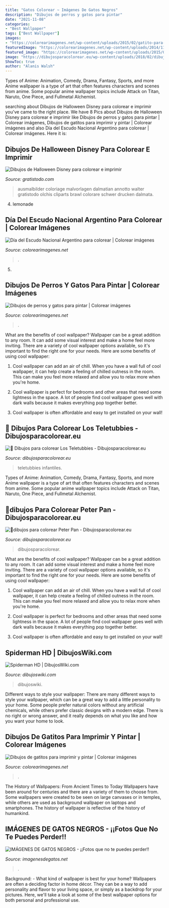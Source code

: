 ```yaml
---
title: "Gatos Colorear ~ Imágenes De Gatos Negros"
description: "Dibujos de perros y gatos para pintar"
date: "2021-11-08"
categories:
- "Best Wallpaper"
tags: ["Best Wallpaper"]
images:
- "https://colorearimagenes.net/wp-content/uploads/2015/02/gatito-para-colorear-.jpg"
featuredImage: "https://colorearimagenes.net/wp-content/uploads/2014/11/animales-domesticos-para-pintar-300x300.gif2_.jpg1_.jpg"
featured_image: "https://colorearimagenes.net/wp-content/uploads/2015/02/gatito-para-colorear-.jpg"
image: "https://dibujosparacolorear.eu/wp-content/uploads/2018/02/dibujos-colorear-peter-pan.gif"
ShowToc: true
author: "Alanis Walsh"
---
```



Types of Anime: Animation, Comedy, Drama, Fantasy, Sports, and more
Anime wallpaper is a type of art that often features characters and scenes from anime. Some popular anime wallpaper topics include Attack on Titan, Naruto, One Piece, and Fullmetal Alchemist.

	

		
searching about Dibujos de Halloween Disney para colorear e imprimir you've came to the right place. We have 8 Pics about Dibujos de Halloween Disney para colorear e imprimir like Dibujos de perros y gatos para pintar | Colorear imágenes, Dibujos de gatitos para imprimir y pintar | Colorear imágenes and also Día del Escudo Nacional Argentino para colorear | Colorear imágenes. Here it is:
		
    
## Dibujos De Halloween Disney Para Colorear E Imprimir

<img loading=lazy src="https://www.gratistodo.com/wp-content/uploads/2016/09/dalmata-halloween-disney.jpg" onerror="this.onerror=null;this.src='https://tse4.mm.bing.net/th?id=OIP.7PYqbmQrGUsr1oe7JLNHfwHaKJ&amp;pid=15.1';" alt="Dibujos de Halloween Disney para colorear e imprimir">

_Source: gratistodo.com_

>ausmalbilder coloriage malvorlagen dalmatian annotto walter gratistodo olchis cliparts brawl colorare schwer drucken dalmata. 

	

4. lemonade 

    
## Día Del Escudo Nacional Argentino Para Colorear | Colorear Imágenes

<img loading=lazy src="https://colorearimagenes.net/wp-content/uploads/2015/02/ESCUDO2-465x627.jpg" onerror="this.onerror=null;this.src='https://tse3.mm.bing.net/th?id=OIP.FYJczlfO4tqESdcd2lVgMAHaJ_&amp;pid=15.1';" alt="Día del Escudo Nacional Argentino para colorear | Colorear imágenes">

_Source: colorearimagenes.net_

>. 

	

5.

    
## Dibujos De Perros Y Gatos Para Pintar | Colorear Imágenes

<img loading=lazy src="https://colorearimagenes.net/wp-content/uploads/2014/11/animales-domesticos-para-pintar-300x300.gif2_.jpg1_.jpg" onerror="this.onerror=null;this.src='https://tse2.mm.bing.net/th?id=OIP.p3imWoJXQ3AdpWUwp7Am0AHaKe&amp;pid=15.1';" alt="Dibujos de perros y gatos para pintar | Colorear imágenes">

_Source: colorearimagenes.net_

>. 

	

What are the benefits of cool wallpaper?
Wallpaper can be a great addition to any room. It can add some visual interest and make a home feel more inviting. There are a variety of cool wallpaper options available, so it's important to find the right one for your needs. Here are some benefits of using cool wallpaper: 
1. Cool wallpaper can add an air of chill. When you have a wall full of cool wallpaper, it can help create a feeling of chilled outness in the room. This can make you feel more relaxed and allow you to relax more when you're home. 

2. Cool wallpaper is perfect for bedrooms and other areas that need some lightness in the space. A lot of people find cool wallpaper goes well with dark walls because it makes everything pop together better. 

3. Cool wallpaper is often affordable and easy to get installed on your wall!

    
## 💠 Dibujos Para Colorear Los Teletubbies - Dibujosparacolorear.eu

<img loading=lazy src="https://dibujosparacolorear.eu/wp-content/uploads/2018/05/colorear-los-teletubbies-dibujos-infantiles-pintar.gif" onerror="this.onerror=null;this.src='https://tse2.mm.bing.net/th?id=OIP.bVzj7VgwK_tbb5NvGxKkzQHaKa&amp;pid=15.1';" alt="💠 Dibujos para colorear Los Teletubbies - Dibujosparacolorear.eu">

_Source: dibujosparacolorear.eu_

>teletubbies infantiles. 

	

Types of Anime: Animation, Comedy, Drama, Fantasy, Sports, and more
Anime wallpaper is a type of art that often features characters and scenes from anime. Some popular anime wallpaper topics include Attack on Titan, Naruto, One Piece, and Fullmetal Alchemist.

    
## 💠dibujos Para Colorear Peter Pan - Dibujosparacolorear.eu

<img loading=lazy src="https://dibujosparacolorear.eu/wp-content/uploads/2018/02/dibujos-colorear-peter-pan.gif" onerror="this.onerror=null;this.src='https://tse4.mm.bing.net/th?id=OIP.HMJa5Bkl-DSd7Zk5s5oVUQHaKa&amp;pid=15.1';" alt="💠dibujos para colorear Peter Pan - Dibujosparacolorear.eu">

_Source: dibujosparacolorear.eu_

>dibujosparacolorear. 

	

What are the benefits of cool wallpaper?
Wallpaper can be a great addition to any room. It can add some visual interest and make a home feel more inviting. There are a variety of cool wallpaper options available, so it's important to find the right one for your needs. Here are some benefits of using cool wallpaper: 
1. Cool wallpaper can add an air of chill. When you have a wall full of cool wallpaper, it can help create a feeling of chilled outness in the room. This can make you feel more relaxed and allow you to relax more when you're home. 

2. Cool wallpaper is perfect for bedrooms and other areas that need some lightness in the space. A lot of people find cool wallpaper goes well with dark walls because it makes everything pop together better. 

3. Cool wallpaper is often affordable and easy to get installed on your wall!

    
## Spiderman HD | DibujosWiki.com

<img loading=lazy src="http://www.dibujoswiki.com/Uploads/dibujoswiki.com/ImagenesGrandes/spiderman.gif" onerror="this.onerror=null;this.src='https://tse4.mm.bing.net/th?id=OIP.ZHTdnUi0oYrJ75O9_lw4MQHaJ7&amp;pid=15.1';" alt="Spiderman HD | DibujosWiki.com">

_Source: dibujoswiki.com_

>dibujoswiki. 

	

Different ways to style your wallpaper:
There are many different ways to style your wallpaper, which can be a great way to add a little personality to your home. Some people prefer natural colors without any artificial chemicals, while others prefer classic designs with a modern edge. There is no right or wrong answer, and it really depends on what you like and how you want your home to look.

    
## Dibujos De Gatitos Para Imprimir Y Pintar | Colorear Imágenes

<img loading=lazy src="https://colorearimagenes.net/wp-content/uploads/2015/02/gatito-para-colorear-.jpg" onerror="this.onerror=null;this.src='https://tse3.mm.bing.net/th?id=OIP.36LiR4byTHJS8ZfHGbcIuQAAAA&amp;pid=15.1';" alt="Dibujos de gatitos para imprimir y pintar | Colorear imágenes">

_Source: colorearimagenes.net_

>. 

	

The History of Wallpapers: From Ancient Times to Today
Wallpapers have been around for centuries and there are a variety of them to choose from. Some wallpapers were created to be seen on large canvases or in temples, while others are used as background wallpaper on laptops and smartphones. The history of wallpaper is reflective of the history of humankind.

    
## IMÁGENES DE GATOS NEGROS - ¡¡Fotos Que No Te Puedes Perder!!

<img loading=lazy src="https://www.imagenesdegatos.net/wp-content/uploads/2015/08/imagenes-de-gatos-negros.jpg" onerror="this.onerror=null;this.src='https://tse4.mm.bing.net/th?id=OIP.qFOWu00TwoQBP5qdnMsrVQHaE8&amp;pid=15.1';" alt="IMÁGENES DE GATOS NEGROS - ¡¡Fotos que no te puedes perder!!">

_Source: imagenesdegatos.net_

>. 

	

Background: - What kind of wallpaper is best for your home?
Wallpapers are often a deciding factor in home décor. They can be a way to add personality and flavor to your living space, or simply as a backdrop for your pictures. Here, we'll take a look at some of the best wallpaper options for both personal and professional use.

